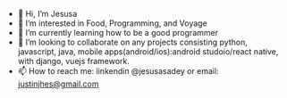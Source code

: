 - 👋 Hi, I’m Jesusa 
- 👀 I’m interested in Food, Programming, and Voyage 
- 🌱 I’m currently learning how to be a good programmer
- 💞️ I’m looking to collaborate on any projects consisting python, javascript, java, mobile apps(android/ios):android studoio/react native,  with django, vuejs framework.
- 📫 How to reach me: linkendin @jesusasadey or email: justinjhes@gmail.com

<!---
jheslian/jheslian is a ✨ special ✨ repository because its `README.md` (this file) appears on your GitHub profile.
You can click the Preview link to take a look at your changes.
--->
